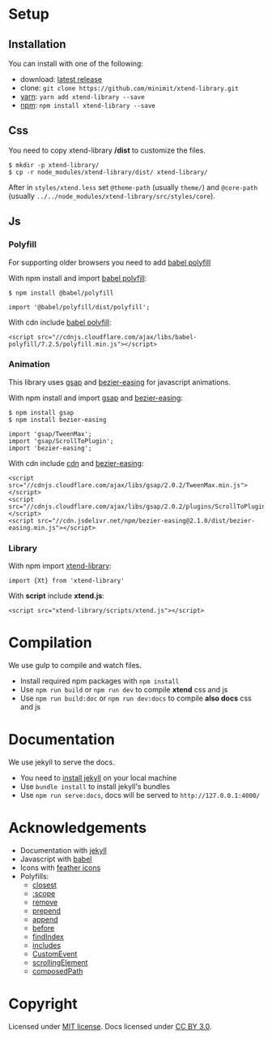 # Setup

## Installation

You can install with one of the following:
* download: [latest release](https://github.com/minimit/xtend-library/releases/latest)
* clone: `git clone https://github.com/minimit/xtend-library.git`
* [yarn](https://yarnpkg.com/): `yarn add xtend-library --save`
* [npm](https://www.npmjs.com/): `npm install xtend-library --save`

## Css

You need to copy xtend-library **/dist** to customize the files.

```
$ mkdir -p xtend-library/
$ cp -r node_modules/xtend-library/dist/ xtend-library/
```

After in `styles/xtend.less` set `@theme-path` (usually `theme/`) and `@core-path` (usually `../../node_modules/xtend-library/src/styles/core`).

## Js

### Polyfill

For supporting older browsers you need to add [babel polyfill](https://babeljs.io/docs/en/babel-polyfill/)

With npm install and import [babel polyfill](https://www.npmjs.com/package/@babel/polyfill):

```
$ npm install @babel/polyfill
```

```
import '@babel/polyfill/dist/polyfill';
```

With cdn include [babel polyfill](https://cdnjs.com/libraries/babel-polyfill):

```
<script src="//cdnjs.cloudflare.com/ajax/libs/babel-polyfill/7.2.5/polyfill.min.js"></script>
```

### Animation

This library uses [gsap](https://github.com/greensock/GreenSock-JS) and [bezier-easing](https://github.com/gre/bezier-easing) for javascript animations.

With npm install and import [gsap](https://www.npmjs.com/package/gsap) and [bezier-easing](https://www.npmjs.com/package/bezier-easing):

```
$ npm install gsap
$ npm install bezier-easing
```

```
import 'gsap/TweenMax';
import 'gsap/ScrollToPlugin';
import 'bezier-easing';
```

With cdn include [cdn](https://cdnjs.com/libraries/gsap) and [bezier-easing](https://www.jsdelivr.com/package/npm/bezier-easing):

```
<script src="//cdnjs.cloudflare.com/ajax/libs/gsap/2.0.2/TweenMax.min.js"></script>
<script src="//cdnjs.cloudflare.com/ajax/libs/gsap/2.0.2/plugins/ScrollToPlugin.min.js"></script>
<script src="//cdn.jsdelivr.net/npm/bezier-easing@2.1.0/dist/bezier-easing.min.js"></script>
```

### Library

With npm import [xtend-library](https://www.npmjs.com/package/xtend-library):

```
import {Xt} from 'xtend-library'
```

With **script** include **xtend.js**:

```
<script src="xtend-library/scripts/xtend.js"></script>
```

# Compilation

We use gulp to compile and watch files.

* Install required npm packages with `npm install`
* Use `npm run build` or `npm run dev` to compile **xtend** css and js
* Use `npm run build:doc` or `npm run dev:docs` to compile **also docs** css and js

# Documentation

We use jekyll to serve the docs.

* You need to [install jekyll](https://jekyllrb.com/docs/installation/) on your local machine
* Use `bundle install` to install jekyll's bundles
* Use `npm run serve:docs`, docs will be served to `http://127.0.0.1:4000/`

# Acknowledgements

* Documentation with [jekyll](https://jekyllrb.com/)
* Javascript with [babel](https://babeljs.io/)
* Icons with [feather icons](https://github.com/feathericons/feather)
* Polyfills:
  * [closest](https://github.com/jonathantneal/closest/)
  * [:scope](https://github.com/jonathantneal/element-qsa-scope/)
  * [remove](https://github.com/jserz/js_piece/blob/master/DOM/ChildNode/remove()/remove().md)
  * [prepend](https://github.com/jserz/js_piece/blob/master/DOM/ParentNode/prepend()/prepend().md)
  * [append](https://github.com/jserz/js_piece/blob/master/DOM/ParentNode/append()/append().md)
  * [before](https://github.com/jserz/js_piece/blob/master/DOM/ChildNode/before()/before().md)
  * [findIndex](https://tc39.github.io/ecma262/#sec-array.prototype.findindex)
  * [includes](https://tc39.github.io/ecma262/#sec-array.prototype.includes)
  * [CustomEvent](https://developer.mozilla.org/en-US/docs/Web/API/CustomEvent/CustomEvent)
  * [scrollingElement](https://github.com/yangg/scrolling-element)
  * [composedPath](https://gist.github.com/rockinghelvetica/00b9f7b5c97a16d3de75ba99192ff05c)
  
# Copyright

Licensed under [MIT license](https://github.com/minimit/xtend-library/blob/master/LICENSE).
Docs licensed under [CC BY 3.0](https://github.com/minimit/xtend-library/blob/master/LICENSE-DOCS).
